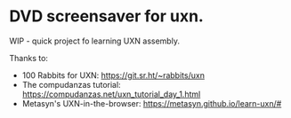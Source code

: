# DVD screensaver for uxn.

WIP - quick project fo learning UXN assembly.

Thanks to:

- 100 Rabbits for UXN: https://git.sr.ht/~rabbits/uxn
- The compudanzas tutorial: https://compudanzas.net/uxn_tutorial_day_1.html
- Metasyn's UXN-in-the-browser: https://metasyn.github.io/learn-uxn/#
